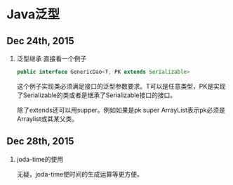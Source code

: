# Java泛型

## Dec 24th, 2015

1. 泛型继承 直接看一个例子

    ```java
    public interface GenericDao<T, PK extends Serializable>
    ```
    
    这个例子实现类必须满足接口的泛型参数要求。T可以是任意类型，PK是实现了Serializable的类或者是继承了Serializable接口的接口。
    
    除了extends还可以用supper。例如如果是pk super ArrayList表示pk必须是Arraylist或其某父类。
    
## Dec 28th, 2015

1. joda-time的使用

    无疑，joda-time使时间的生成运算等更方便。
    
    ```java
    
    ```